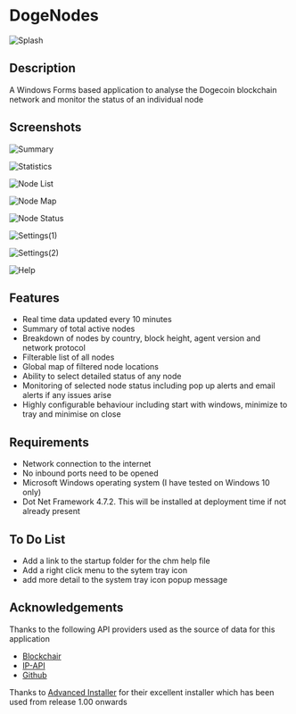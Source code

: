 # DogeNodes

![Splash](https://user-images.githubusercontent.com/124823644/217800333-62e54878-27ab-474c-abf4-fa7cf2817073.png)

## Description

A Windows Forms based application to analyse the Dogecoin blockchain network and monitor the status of an individual node

## Screenshots

![Summary](https://user-images.githubusercontent.com/124823644/221171087-c6b806ef-80ff-4cc2-9aa1-63bef11a8807.png)

![Statistics](https://user-images.githubusercontent.com/124823644/221171110-f54ad8db-7f39-473b-9b21-343a40217507.png)

![Node List](https://user-images.githubusercontent.com/124823644/221171148-2a708022-0e5f-4e5e-86f6-311df9ca9e81.png)

![Node Map](https://user-images.githubusercontent.com/124823644/221171161-86b7be96-0e7f-4ccb-9a6f-9b0835c8ba05.png)

![Node Status](https://user-images.githubusercontent.com/124823644/221171183-62a35893-29e6-44a7-a690-67fb15ad748e.png)

![Settings(1)](https://user-images.githubusercontent.com/124823644/221171210-884bf3f5-0c98-4f80-897d-aa5b2cc0de64.png)

![Settings(2)](https://user-images.githubusercontent.com/124823644/221171231-805b3c27-9d71-4ded-bdcb-ff71fb506904.png)

![Help](https://user-images.githubusercontent.com/124823644/221171250-94c9fdd7-4a93-43fd-a3d4-7787d53f29b0.png)

## Features

 - Real time data updated every 10 minutes
 - Summary of total active nodes
 - Breakdown of nodes by country, block height, agent version and network protocol
 - Filterable list of all nodes
 - Global map of filtered node locations
 - Ability to select detailed status of any node 
 - Monitoring of selected node status including pop up alerts and email alerts if any issues arise
 - Highly configurable behaviour including start with windows, minimize to tray and minimise on close
 
## Requirements

 - Network connection to the internet
 - No inbound ports need to be opened
 - Microsoft Windows operating system (I have tested on Windows 10 only)
 - Dot Net Framework 4.7.2. This will be installed at deployment time if not already present
 
## To Do List

- Add a link to the startup folder for the chm help file
- Add a right click menu to the sytem tray icon
- add more detail to the system tray icon popup message
 
## Acknowledgements

Thanks to the following API providers used as the source of data for this application

- [Blockchair](https://blockchair.com/)
- [IP-API](https://ip-api.com/)
- [Github](https://github.com/)

Thanks to [Advanced Installer](https://www.advancedinstaller.com/) for their excellent installer which has been used from release 1.00 onwards
